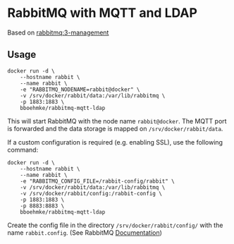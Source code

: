 # RabbitMQ with MQTT and LDAP

Based on [rabbitmq:3-management](https://hub.docker.com/_/rabbitmq/)

## Usage

```
docker run -d \
    --hostname rabbit \
    --name rabbit \ 
    -e "RABBITMQ_NODENAME=rabbit@docker" \
    -v /srv/docker/rabbit/data:/var/lib/rabbitmq \
    -p 1883:1883 \
    bboehmke/rabbitmq-mqtt-ldap
```
This will start RabbitMQ with the node name ```rabbit@docker```. The MQTT 
port is  forwarded and the data storage is mapped on 
```/srv/docker/rabbit/data```.

If a custom configuration is required (e.g. enabling SSL), use the following 
command:
```
docker run -d \
    --hostname rabbit \
    --name rabbit \ 
    -e "RABBITMQ_CONFIG_FILE=/rabbit-config/rabbit" \
    -v /srv/docker/rabbit/data:/var/lib/rabbitmq \
    -v /srv/docker/rabbit/config:/rabbit-config \
    -p 1883:1883 \
    -p 8883:8883 \
    bboehmke/rabbitmq-mqtt-ldap
```
Create the config file in the directory ```/srv/docker/rabbit/config/``` with 
the name ```rabbit.config```. 
(See RabbitMQ [Documentation](http://www.rabbitmq.com/configure.html))
